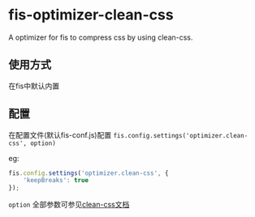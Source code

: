 # fis-optimizer-clean-css

A optimizer for fis to compress css by using clean-css.

## 使用方式 

在fis中默认内置

## 配置

在配置文件(默认fis-conf.js)配置 `fis.config.settings('optimizer.clean-css', option)`

eg:

```javascript
fis.config.settings('optimizer.clean-css', {
    'keepBreaks': true
});
```

`option` 全部参数可参见[clean-css文档](https://github.com/GoalSmashers/clean-css#how-to-use-clean-css-programmatically)

